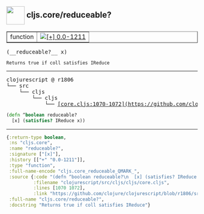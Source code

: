 ## <img width="48px" valign="middle" src="http://i.imgur.com/Hi20huC.png"> cljs.core/reduceable?

 <table border="1">
<tr>
<td>function</td>
<td><a href="https://github.com/cljsinfo/api-refs/tree/0.0-1211"><img valign="middle" alt="[+] 0.0-1211" src="https://img.shields.io/badge/+-0.0--1211-lightgrey.svg"></a> </td>
</tr>
</table>

 <samp>
(__reduceable?__ x)<br>
</samp>

```
Returns true if coll satisfies IReduce
```

---

 <pre>
clojurescript @ r1806
└── src
    └── cljs
        └── cljs
            └── <ins>[core.cljs:1070-1072](https://github.com/clojure/clojurescript/blob/r1806/src/cljs/cljs/core.cljs#L1070-L1072)</ins>
</pre>

```clj
(defn ^boolean reduceable?
  [x] (satisfies? IReduce x))
```


---

```clj
{:return-type boolean,
 :ns "cljs.core",
 :name "reduceable?",
 :signature ["[x]"],
 :history [["+" "0.0-1211"]],
 :type "function",
 :full-name-encode "cljs.core_reduceable_QMARK_",
 :source {:code "(defn ^boolean reduceable?\n  [x] (satisfies? IReduce x))",
          :filename "clojurescript/src/cljs/cljs/core.cljs",
          :lines [1070 1072],
          :link "https://github.com/clojure/clojurescript/blob/r1806/src/cljs/cljs/core.cljs#L1070-L1072"},
 :full-name "cljs.core/reduceable?",
 :docstring "Returns true if coll satisfies IReduce"}

```
